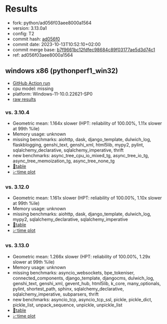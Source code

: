 # Results

- fork: python/ad056f03aee8000a1564
- version: 3.13.0a1
- config: T2
- commit hash: [ad056f0](https://github.com/python/cpython/commit/ad056f0)
- commit date: 2023-10-13T10:52:10+02:00
- commit merge base: [b7f9661bc12fdfec98684c89f03177ae5d3d74c1](https://github.com/python/cpython/commit/b7f9661bc12fdfec98684c89f03177ae5d3d74c1)
- ref: ad056f03aee8000a1564

## windows x86 (pythonperf1_win32)

- [GitHub Action run](https://github.com/faster-cpython/benchmarking/actions/runs/7583592155)
- cpu model: missing
- platform: Windows-11-10.0.22621-SP0
- [raw results](bm-20231013-pythonperf1_win32-x86-python-ad056f03aee8000a1564-3.13.0a1-ad056f0.json)

### vs. 3.10.4

- Geometric mean: 1.164x slower (HPT: reliability of 100.00%, 1.11x slower at 99th %ile)
- Memory usage: unknown
- missing benchmarks: aiohttp, dask, django_template, dulwich_log, flaskblogging, genshi_text, genshi_xml, html5lib, mypy2, pylint, sqlalchemy_declarative, sqlalchemy_imperative, thrift
- new benchmarks: async_tree_cpu_io_mixed_tg, async_tree_io_tg, async_tree_memoization_tg, async_tree_none_tg
- [📄table](bm-20231013-pythonperf1_win32-x86-python-ad056f03aee8000a1564-3.13.0a1-ad056f0-vs-3.10.4.md)
- [📈time plot](bm-20231013-pythonperf1_win32-x86-python-ad056f03aee8000a1564-3.13.0a1-ad056f0-vs-3.10.4.svg)

### vs. 3.12.0

- Geometric mean: 1.161x slower (HPT: reliability of 100.00%, 1.10x slower at 99th %ile)
- Memory usage: unknown
- missing benchmarks: aiohttp, dask, django_template, dulwich_log, mypy2, sqlalchemy_declarative, sqlalchemy_imperative
- [📄table](bm-20231013-pythonperf1_win32-x86-python-ad056f03aee8000a1564-3.13.0a1-ad056f0-vs-3.12.0.md)
- [📈time plot](bm-20231013-pythonperf1_win32-x86-python-ad056f03aee8000a1564-3.13.0a1-ad056f0-vs-3.12.0.svg)

### vs. 3.13.0

- Geometric mean: 1.266x slower (HPT: reliability of 100.00%, 1.29x slower at 99th %ile)
- Memory usage: unknown
- missing benchmarks: asyncio_websockets, bpe_tokeniser, connected_components, django_template, djangocms, dulwich_log, genshi_text, genshi_xml, gevent_hub, html5lib, k_core, many_optionals, pylint, shortest_path, sphinx, sqlalchemy_declarative, sqlalchemy_imperative, subparsers, thrift
- new benchmarks: asyncio_tcp, asyncio_tcp_ssl, pickle, pickle_dict, pickle_list, unpack_sequence, unpickle, unpickle_list
- [📄table](bm-20231013-pythonperf1_win32-x86-python-ad056f03aee8000a1564-3.13.0a1-ad056f0-vs-3.13.0.md)
- [📈time plot](bm-20231013-pythonperf1_win32-x86-python-ad056f03aee8000a1564-3.13.0a1-ad056f0-vs-3.13.0.svg)

